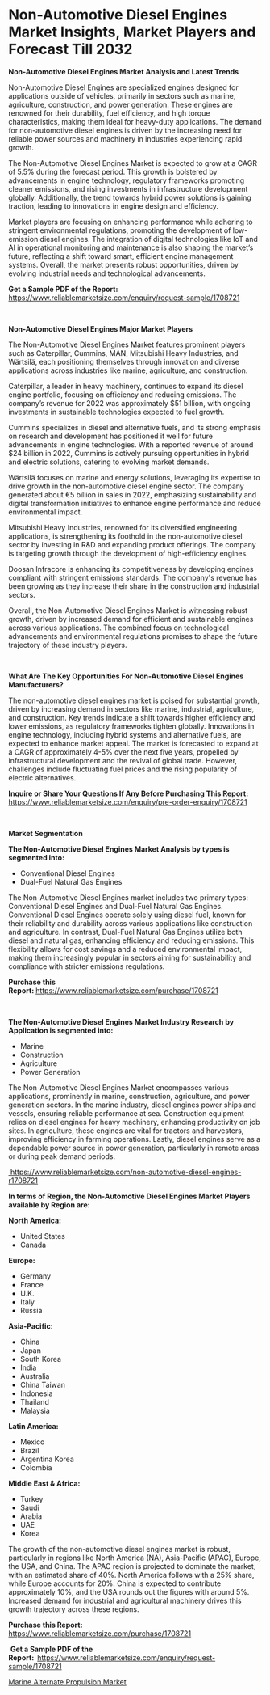 <p><h1>Non-Automotive Diesel Engines Market Insights, Market Players and Forecast Till 2032</h1></p><p><strong>Non-Automotive Diesel Engines Market Analysis and Latest Trends</strong></p>
<p><p>Non-Automotive Diesel Engines are specialized engines designed for applications outside of vehicles, primarily in sectors such as marine, agriculture, construction, and power generation. These engines are renowned for their durability, fuel efficiency, and high torque characteristics, making them ideal for heavy-duty applications. The demand for non-automotive diesel engines is driven by the increasing need for reliable power sources and machinery in industries experiencing rapid growth.</p><p>The Non-Automotive Diesel Engines Market is expected to grow at a CAGR of 5.5% during the forecast period. This growth is bolstered by advancements in engine technology, regulatory frameworks promoting cleaner emissions, and rising investments in infrastructure development globally. Additionally, the trend towards hybrid power solutions is gaining traction, leading to innovations in engine design and efficiency.</p><p>Market players are focusing on enhancing performance while adhering to stringent environmental regulations, promoting the development of low-emission diesel engines. The integration of digital technologies like IoT and AI in operational monitoring and maintenance is also shaping the market’s future, reflecting a shift toward smart, efficient engine management systems. Overall, the market presents robust opportunities, driven by evolving industrial needs and technological advancements.</p></p>
<p><strong>Get a Sample PDF of the Report:&nbsp;</strong> <a href="https://www.reliablemarketsize.com/enquiry/request-sample/1708721?utm_campaign=1939&utm_medium=2&utm_source=Github&utm_content=ia&utm_term=10012025&utm_id=non-automotive-diesel-engines">https://www.reliablemarketsize.com/enquiry/request-sample/1708721</a></p>
<p>&nbsp;</p>
<p><strong>Non-Automotive Diesel Engines Major Market Players</strong></p>
<p><p>The Non-Automotive Diesel Engines Market features prominent players such as Caterpillar, Cummins, MAN, Mitsubishi Heavy Industries, and Wärtsilä, each positioning themselves through innovation and diverse applications across industries like marine, agriculture, and construction.</p><p>Caterpillar, a leader in heavy machinery, continues to expand its diesel engine portfolio, focusing on efficiency and reducing emissions. The company’s revenue for 2022 was approximately $51 billion, with ongoing investments in sustainable technologies expected to fuel growth.</p><p>Cummins specializes in diesel and alternative fuels, and its strong emphasis on research and development has positioned it well for future advancements in engine technologies. With a reported revenue of around $24 billion in 2022, Cummins is actively pursuing opportunities in hybrid and electric solutions, catering to evolving market demands.</p><p>Wärtsilä focuses on marine and energy solutions, leveraging its expertise to drive growth in the non-automotive diesel engine sector. The company generated about €5 billion in sales in 2022, emphasizing sustainability and digital transformation initiatives to enhance engine performance and reduce environmental impact.</p><p>Mitsubishi Heavy Industries, renowned for its diversified engineering applications, is strengthening its foothold in the non-automotive diesel sector by investing in R&D and expanding product offerings. The company is targeting growth through the development of high-efficiency engines.</p><p>Doosan Infracore is enhancing its competitiveness by developing engines compliant with stringent emissions standards. The company's revenue has been growing as they increase their share in the construction and industrial sectors.</p><p>Overall, the Non-Automotive Diesel Engines Market is witnessing robust growth, driven by increased demand for efficient and sustainable engines across various applications. The combined focus on technological advancements and environmental regulations promises to shape the future trajectory of these industry players.</p></p>
<p>&nbsp;</p>
<p><strong>What Are The Key Opportunities For Non-Automotive Diesel Engines Manufacturers?</strong></p>
<p><p>The non-automotive diesel engines market is poised for substantial growth, driven by increasing demand in sectors like marine, industrial, agriculture, and construction. Key trends indicate a shift towards higher efficiency and lower emissions, as regulatory frameworks tighten globally. Innovations in engine technology, including hybrid systems and alternative fuels, are expected to enhance market appeal. The market is forecasted to expand at a CAGR of approximately 4-5% over the next five years, propelled by infrastructural development and the revival of global trade. However, challenges include fluctuating fuel prices and the rising popularity of electric alternatives.</p></p>
<p><strong>Inquire or Share Your Questions If Any Before Purchasing This Report:</strong> <a href="https://www.reliablemarketsize.com/enquiry/pre-order-enquiry/1708721?utm_campaign=1939&utm_medium=2&utm_source=Github&utm_content=ia&utm_term=10012025&utm_id=non-automotive-diesel-engines">https://www.reliablemarketsize.com/enquiry/pre-order-enquiry/1708721</a></p>
<p>&nbsp;</p>
<p><strong>Market Segmentation</strong></p>
<p><strong>The Non-Automotive Diesel Engines Market Analysis by types is segmented into:</strong></p>
<p><ul><li>Conventional Diesel Engines</li><li>Dual-Fuel Natural Gas Engines</li></ul></p>
<p><p>The Non-Automotive Diesel Engines market includes two primary types: Conventional Diesel Engines and Dual-Fuel Natural Gas Engines. Conventional Diesel Engines operate solely using diesel fuel, known for their reliability and durability across various applications like construction and agriculture. In contrast, Dual-Fuel Natural Gas Engines utilize both diesel and natural gas, enhancing efficiency and reducing emissions. This flexibility allows for cost savings and a reduced environmental impact, making them increasingly popular in sectors aiming for sustainability and compliance with stricter emissions regulations.</p></p>
<p><strong>Purchase this Report:&nbsp;</strong><a href="https://www.reliablemarketsize.com/purchase/1708721?utm_campaign=1939&utm_medium=2&utm_source=Github&utm_content=ia&utm_term=10012025&utm_id=non-automotive-diesel-engines">https://www.reliablemarketsize.com/purchase/1708721</a></p>
<p>&nbsp;</p>
<p><strong>The Non-Automotive Diesel Engines Market Industry Research by Application is segmented into:</strong></p>
<p><ul><li>Marine</li><li>Construction</li><li>Agriculture</li><li>Power Generation</li></ul></p>
<p><p>The Non-Automotive Diesel Engines Market encompasses various applications, prominently in marine, construction, agriculture, and power generation sectors. In the marine industry, diesel engines power ships and vessels, ensuring reliable performance at sea. Construction equipment relies on diesel engines for heavy machinery, enhancing productivity on job sites. In agriculture, these engines are vital for tractors and harvesters, improving efficiency in farming operations. Lastly, diesel engines serve as a dependable power source in power generation, particularly in remote areas or during peak demand periods.</p></p>
<p><a href="https://www.reliablemarketsize.com/non-automotive-diesel-engines-r1708721?utm_campaign=1939&utm_medium=2&utm_source=Github&utm_content=ia&utm_term=10012025&utm_id=non-automotive-diesel-engines">&nbsp;https://www.reliablemarketsize.com/non-automotive-diesel-engines-r1708721</a></p>
<p><strong>In terms of Region, the Non-Automotive Diesel Engines Market Players available by Region are:</strong></p>
<p>
    <p> <strong> North America: </strong>
        <ul>
            <li>United States</li>
            <li>Canada</li>
        </ul>
        </p> 
    <p> <strong> Europe: </strong>
        <ul>
            <li>Germany</li>
            <li>France</li>
            <li>U.K.</li>
            <li>Italy</li>
            <li>Russia</li>
        </ul>
        </p> 
    <p> <strong> Asia-Pacific: </strong>
        <ul>
            <li>China</li>
            <li>Japan</li>
            <li>South Korea</li>
            <li>India</li>
            <li>Australia</li>
            <li>China Taiwan</li>
            <li>Indonesia</li>
            <li>Thailand</li>
            <li>Malaysia</li>
        </ul>
        </p> 
    <p> <strong> Latin America: </strong>
        <ul>
            <li>Mexico</li>
            <li>Brazil</li>
            <li>Argentina Korea</li>
            <li>Colombia</li>
        </ul>
        </p> 
    <p> <strong> Middle East & Africa: </strong>
        <ul>
            <li>Turkey</li>
            <li>Saudi</li>
            <li>Arabia</li>
            <li>UAE</li>
            <li>Korea</li>
        </ul>
    </p>
    </p>
<p><p>The growth of the non-automotive diesel engines market is robust, particularly in regions like North America (NA), Asia-Pacific (APAC), Europe, the USA, and China. The APAC region is projected to dominate the market, with an estimated share of 40%. North America follows with a 25% share, while Europe accounts for 20%. China is expected to contribute approximately 10%, and the USA rounds out the figures with around 5%. Increased demand for industrial and agricultural machinery drives this growth trajectory across these regions.</p></p>
<p><strong>Purchase this Report: </strong><a href="https://www.reliablemarketsize.com/purchase/1708721?utm_campaign=1939&utm_medium=2&utm_source=Github&utm_content=ia&utm_term=10012025&utm_id=non-automotive-diesel-engines">https://www.reliablemarketsize.com/purchase/1708721</a></p>
<p>&nbsp;<strong>Get a Sample PDF of the Report:&nbsp;&nbsp;</strong><a href="https://www.reliablemarketsize.com/enquiry/request-sample/1708721?utm_campaign=1939&utm_medium=2&utm_source=Github&utm_content=ia&utm_term=10012025&utm_id=non-automotive-diesel-engines">https://www.reliablemarketsize.com/enquiry/request-sample/1708721</a></p>
<p><strong></strong></p>
<p><p><a href="https://github.com/PeterParrish5/Market-Research-Report-List-7/blob/main/marine-alternate-propulsion-market.md?utm_campaign=1939&utm_medium=2&utm_source=Github&utm_content=ia&utm_term=10012025&utm_id=non-automotive-diesel-engines">Marine Alternate Propulsion Market</a></p></p>